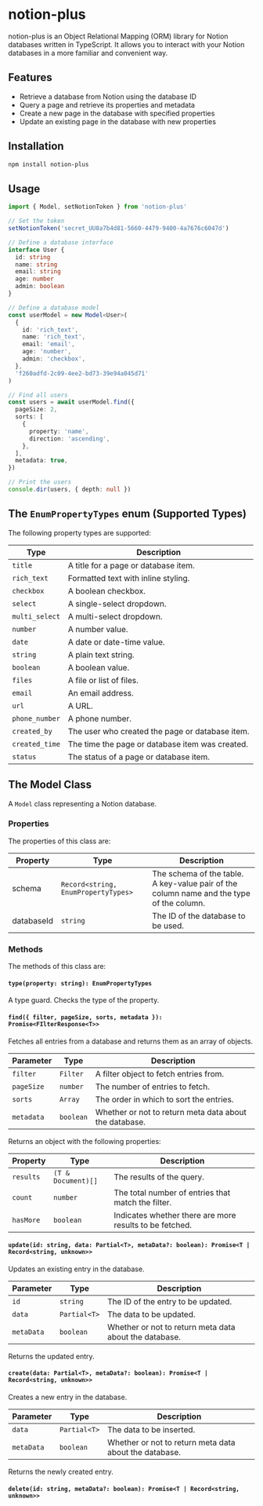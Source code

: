 # notion-plus

notion-plus is an Object Relational Mapping (ORM) library for Notion databases written in TypeScript. It allows you to interact with your Notion databases in a more familiar and convenient way.

## Features

- Retrieve a database from Notion using the database ID
- Query a page and retrieve its properties and metadata
- Create a new page in the database with specified properties
- Update an existing page in the database with new properties

## Installation

```bash
npm install notion-plus
```

## Usage

<!-- MD[CODE_SNIPPET](example/index.ts)[] -->
```ts
import { Model, setNotionToken } from 'notion-plus'

// Set the token
setNotionToken('secret_UU8a7b4d81-5660-4479-9400-4a7676c6047d')

// Define a database interface
interface User {
  id: string
  name: string
  email: string
  age: number
  admin: boolean
}

// Define a database model
const userModel = new Model<User>(
  {
    id: 'rich_text',
    name: 'rich_text',
    email: 'email',
    age: 'number',
    admin: 'checkbox',
  },
  'f260adfd-2c09-4ee2-bd73-39e94a045d71'
)

// Find all users
const users = await userModel.find({
  pageSize: 2,
  sorts: [
    {
      property: 'name',
      direction: 'ascending',
    },
  ],
  metadata: true,
})

// Print the users
console.dir(users, { depth: null })
```
<!-- MD[/CODE_SNIPPET] -->

## The `EnumPropertyTypes` enum (Supported Types)
The following property types are supported:

| Type           | Description                                     |
| -------------- | ----------------------------------------------- |
| `title`        | A title for a page or database item.            |
| `rich_text`    | Formatted text with inline styling.             |
| `checkbox`     | A boolean checkbox.                             |
| `select`       | A single-select dropdown.                       |
| `multi_select` | A multi-select dropdown.                        |
| `number`       | A number value.                                 |
| `date`         | A date or date-time value.                      |
| `string`       | A plain text string.                            |
| `boolean`      | A boolean value.                                |
| `files`        | A file or list of files.                        |
| `email`        | An email address.                               |
| `url`          | A URL.                                          |
| `phone_number` | A phone number.                                 |
| `created_by`   | The user who created the page or database item. |
| `created_time` | The time the page or database item was created. |
| `status`       | The status of a page or database item.          |

## The Model Class

A `Model` class representing a Notion database.

### Properties

The properties of this class are:

| Property   | Type                                | Description                                                                              |
| ---------- | ----------------------------------- | ---------------------------------------------------------------------------------------- |
| schema     | `Record<string, EnumPropertyTypes>` | The schema of the table. A key-value pair of the column name and the type of the column. |
| databaseId | `string`                            | The ID of the database to be used.                                                       |

### Methods

The methods of this class are:

#### `type(property: string): EnumPropertyTypes`

A type guard. Checks the type of the property.

#### `find({ filter, pageSize, sorts, metadata }): Promise<FIlterResponse<T>>`

Fetches all entries from a database and returns them as an array of objects.

| Parameter  | Type      | Description                                            |
| ---------- | --------- | ------------------------------------------------------ |
| `filter`   | `Filter`  | A filter object to fetch entries from.                 |
| `pageSize` | `number`  | The number of entries to fetch.                        |
| `sorts`    | `Array`   | The order in which to sort the entries.                |
| `metadata` | `boolean` | Whether or not to return meta data about the database. |

Returns an object with the following properties:

| Property  | Type               | Description                                             |
| --------- | ------------------ | ------------------------------------------------------- |
| `results` | `(T & Document)[]` | The results of the query.                               |
| `count`   | `number`           | The total number of entries that match the filter.      |
| `hasMore` | `boolean`          | Indicates whether there are more results to be fetched. |

#### `update(id: string, data: Partial<T>, metaData?: boolean): Promise<T | Record<string, unknown>>`

Updates an existing entry in the database.

| Parameter  | Type         | Description                                            |
| ---------- | ------------ | ------------------------------------------------------ |
| `id`       | `string`     | The ID of the entry to be updated.                     |
| `data`     | `Partial<T>` | The data to be updated.                                |
| `metaData` | `boolean`    | Whether or not to return meta data about the database. |

Returns the updated entry.

#### `create(data: Partial<T>, metaData?: boolean): Promise<T | Record<string, unknown>>`

Creates a new entry in the database.

| Parameter  | Type         | Description                                            |
| ---------- | ------------ | ------------------------------------------------------ |
| `data`     | `Partial<T>` | The data to be inserted.                               |
| `metaData` | `boolean`    | Whether or not to return meta data about the database. |

Returns the newly created entry.

#### `delete(id: string, metaData?: boolean): Promise<T | Record<string, unknown>>`
